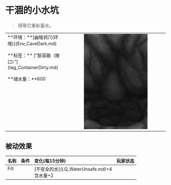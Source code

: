 # 干涸的小水坑  
> 得等它重新蓄水。  
  
<table class="table table-bordered"><tbody><tr ><td  style="width:80%;text-align:left;vertical-align:top;" >**环境：**[幽暗洞穴(环境)](Env_CaveDark.md)<br><br>**标签：**	[“脏容器（敞口）”](tag_ContainerDirty.md)<br><br>**储水量：**600</td><td  style="width:20%;text-align:left;vertical-align:top;" ><div style="width:300px;display:inline-block;text-align:center"><img decoding="async" src="Sprite/CavePuddleDry.png" href="a.md" style="max-width:300px;max-height:300px;"></div></td></tr></tbody></tbody></table>  
  
## 被动效果  
<table class="table table-bordered"><thead><tr ><th  style="text-align:left;vertical-align:top;" >名称</th><th  style="text-align:left;vertical-align:top;" >条件</th><th  style="text-align:left;vertical-align:top;" >变化(每15分钟)</th><th  style="text-align:left;vertical-align:top;" >玩家状态</th></tr></thead><tr ><td  style="text-align:left;vertical-align:top;" >Fill</td><td  style="text-align:left;vertical-align:top;" ></td><td  style="text-align:left;vertical-align:top;" >[不安全的水](LQ_WaterUnsafe.md)+4<br>含水量+2</td><td  style="text-align:left;vertical-align:top;" ></td></tr></tbody></table>  
  


<script>document.title="干涸的小水坑 - 卡牌生存百科 Card Survival Wiki";</script>